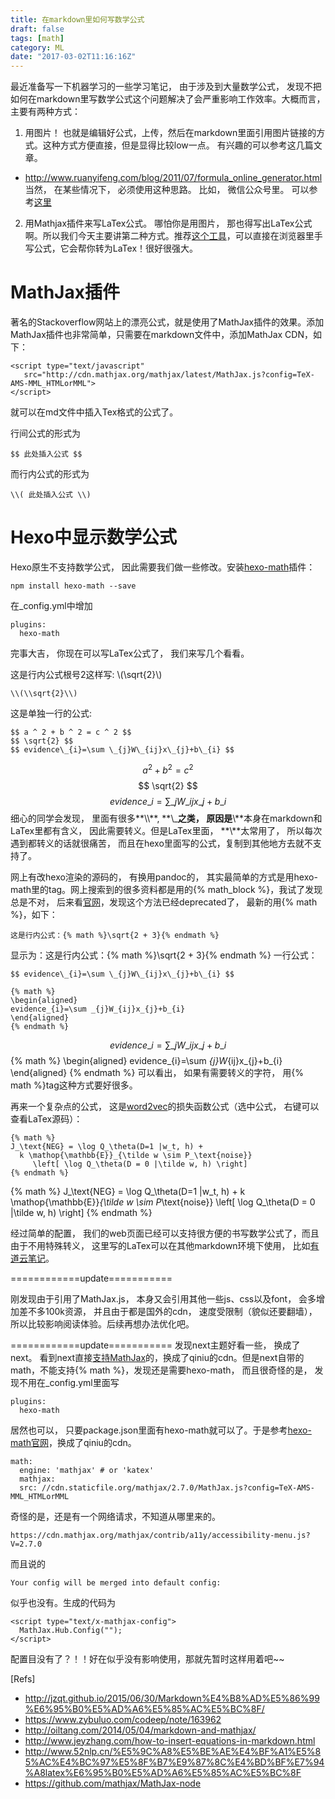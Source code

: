 ```yaml
---
title: 在markdown里如何写数学公式
draft: false
tags: [math]
category: ML
date: "2017-03-02T11:16:16Z"
---
```


最近准备写一下机器学习的一些学习笔记， 由于涉及到大量数学公式， 发现不把如何在markdown里写数学公式这个问题解决了会严重影响工作效率。大概而言， 主要有两种方式：

<!-- more -->
1. 用图片！
也就是编辑好公式，上传，然后在markdown里面引用图片链接的方式。这种方式方便直接，但是显得比较low一点。 有兴趣的可以参考这几篇文章。
* http://www.ruanyifeng.com/blog/2011/07/formula_online_generator.html 
当然， 在某些情况下， 必须使用这种思路。 比如， 微信公众号里。 可以参考[这里](http://www.52nlp.cn/%E5%9C%A8%E5%BE%AE%E4%BF%A1%E5%85%AC%E4%BC%97%E5%8F%B7%E9%87%8C%E4%BD%BF%E7%94%A8latex%E6%95%B0%E5%AD%A6%E5%85%AC%E5%BC%8F)

2. 用Mathjax插件来写LaTex公式。
哪怕你是用图片， 那也得写出LaTex公式啊。所以我们今天主要讲第二种方式。推荐[这个工具](https://webdemo.myscript.com/views/math.html)，可以直接在浏览器里手写公式，它会帮你转为LaTex！很好很强大。


# MathJax插件
著名的Stackoverflow网站上的漂亮公式，就是使用了MathJax插件的效果。添加MathJax插件也非常简单，只需要在markdown文件中，添加MathJax CDN，如下：
```
<script type="text/javascript"
   src="http://cdn.mathjax.org/mathjax/latest/MathJax.js?config=TeX-AMS-MML_HTMLorMML">
</script>
```
就可以在md文件中插入Tex格式的公式了。

行间公式的形式为
```
$$ 此处插入公式 $$
```
而行内公式的形式为
```
\\( 此处插入公式 \\)
```


# Hexo中显示数学公式
Hexo原生不支持数学公式， 因此需要我们做一些修改。安装[hexo-math](https://github.com/akfish/hexo-math)插件：

```
npm install hexo-math --save
```
在_config.yml中增加
```
plugins:
  hexo-math
 ```

完事大吉， 你现在可以写LaTex公式了， 我们来写几个看看。

这是行内公式根号2这样写: \\(\\sqrt{2}\\)
```
\\(\\sqrt{2}\\)
```
这是单独一行的公式:
```
$$ a ^ 2 + b ^ 2 = c ^ 2 $$
$$ \sqrt{2} $$
$$ evidence\_{i}=\sum \_{j}W\_{ij}x\_{j}+b\_{i} $$
```
$$ a ^ 2 + b ^ 2 = c ^ 2 $$
$$ \sqrt{2} $$
$$ evidence\_{i}=\sum \_{j}W\_{ij}x\_{j}+b\_{i} $$
细心的同学会发现， 里面有很多**\\\\**, **\\_**之类， 原因是**\\**本身在markdown和LaTex里都有含义， 因此需要转义。但是LaTex里面， **\\**太常用了， 所以每次遇到都转义的话就很痛苦， 而且在hexo里面写的公式，复制到其他地方去就不支持了。

网上有改hexo渲染的源码的， 有换用pandoc的， 其实最简单的方式是用hexo-math里的tag。网上搜索到的很多资料都是用的{&#37; math_block %}，我试了发现总是不对， 后来看[官网](https://github.com/akfish/hexo-math)，发现这个方法已经deprecated了， 最新的用{&#37; math %}，如下：

```
这是行内公式：{% math %}\sqrt{2 + 3}{% endmath %}
```
显示为：这是行内公式：{% math %}\sqrt{2 + 3}{% endmath %}
一行公式：
```
$$ evidence\_{i}=\sum \_{j}W\_{ij}x\_{j}+b\_{i} $$

{% math %}
\begin{aligned}
evidence_{i}=\sum _{j}W_{ij}x_{j}+b_{i}
\end{aligned}
{% endmath %}
```
$$ evidence\_{i}=\sum \_{j}W\_{ij}x\_{j}+b\_{i} $$
{% math %}
\begin{aligned}
evidence_{i}=\sum _{j}W_{ij}x_{j}+b_{i}
\end{aligned}
{% endmath %}
可以看出， 如果有需要转义的字符， 用{&#37; math %}tag这种方式要好很多。

再来一个复杂点的公式， 这是[word2vec](https://www.tensorflow.org/tutorials/word2vec)的损失函数公式（选中公式， 右键可以查看LaTex源码）：
```
{% math %}
J_\text{NEG} = \log Q_\theta(D=1 |w_t, h) +
  k \mathop{\mathbb{E}}_{\tilde w \sim P_\text{noise}}
     \left[ \log Q_\theta(D = 0 |\tilde w, h) \right]
{% endmath %}
```
{% math %}
J_\text{NEG} = \log Q_\theta(D=1 |w_t, h) +
  k \mathop{\mathbb{E}}_{\tilde w \sim P_\text{noise}}
     \left[ \log Q_\theta(D = 0 |\tilde w, h) \right]
{% endmath %}

经过简单的配置， 我们的web页面已经可以支持很方便的书写数学公式了，而且由于不用特殊转义， 这里写的LaTex可以在其他markdown环境下使用， 比如[有道云笔记](http://mp.weixin.qq.com/s?__biz=MjM5NjAyNjkwMA==&mid=2723942529&idx=1&sn=3b417dd77b4d5b92231ed59649844eb9&chksm=81473ffab630b6ec843d77432c487e3e3a272ec26a5b9e0ae4007f5fce3dd826825a7b64a249&mpshare=1&scene=1&srcid=0301zj3JKl85H692JGwUHZzM#rd)。


============update===========

刚发现由于引用了MathJax.js， 本身又会引用其他一些js、css以及font， 会多增加差不多100k资源， 并且由于都是国外的cdn， 速度受限制（貌似还要翻墙），所以比较影响阅读体验。后续再想办法优化吧。

============update===========
发现next主题好看一些， 换成了next。 看到next直接[支持MathJax](http://theme-next.iissnan.com/third-party-services.html#others)的，换成了qiniu的cdn。但是next自带的math，不能支持{&#37; math %}，发现还是需要hexo-math， 而且很奇怪的是， 发现不用在_config.yml里面写
```
plugins:
  hexo-math
 ```
居然也可以， 只要package.json里面有hexo-math就可以了。于是参考[hexo-math官网](https://github.com/akfish/hexo-math)，换成了qiniu的cdn。
```
math:
  engine: 'mathjax' # or 'katex'
  mathjax:
  src: //cdn.staticfile.org/mathjax/2.7.0/MathJax.js?config=TeX-AMS-MML_HTMLorMML
```
奇怪的是，还是有一个网络请求，不知道从哪里来的。
```
https://cdn.mathjax.org/mathjax/contrib/a11y/accessibility-menu.js?V=2.7.0
```
而且说的
```
Your config will be merged into default config:
```
似乎也没有。生成的代码为
```
<script type="text/x-mathjax-config">
  MathJax.Hub.Config("");
</script>
```
配置目没有了？！！好在似乎没有影响使用，那就先暂时这样用着吧~~

[Refs]
* http://jzqt.github.io/2015/06/30/Markdown%E4%B8%AD%E5%86%99%E6%95%B0%E5%AD%A6%E5%85%AC%E5%BC%8F/
* https://www.zybuluo.com/codeep/note/163962
* http://oiltang.com/2014/05/04/markdown-and-mathjax/
* http://www.jeyzhang.com/how-to-insert-equations-in-markdown.html
* http://www.52nlp.cn/%E5%9C%A8%E5%BE%AE%E4%BF%A1%E5%85%AC%E4%BC%97%E5%8F%B7%E9%87%8C%E4%BD%BF%E7%94%A8latex%E6%95%B0%E5%AD%A6%E5%85%AC%E5%BC%8F
* https://github.com/mathjax/MathJax-node
